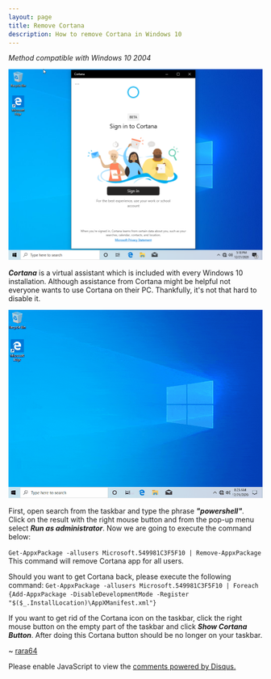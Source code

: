```yaml
---
layout: page
title: Remove Cortana
description: How to remove Cortana in Windows 10
---
```


<style>
  h1, h2, h3, h4, h5 ,h6 {
    color: rgba(255,255,255,0.8);
  }
</style>

*Method compatible with Windows 10 2004*




<img src="/wiki/images/remove-cortana-1.png"/>

***Cortana*** is a virtual assistant which is included with every Windows 10 installation. Although assistance from Cortana might be helpful not everyone wants to use Cortana on their PC. Thankfully, it's not that hard to disable it.

<img src="/wiki/images/remove-cortana-2.gif"/>

First, open search from the taskbar and type the phrase ***"powershell"***. Click on the result with the right mouse button and from the pop-up menu select ***Run as administrator***. Now we are going to execute the command below:

`Get-AppxPackage -allusers Microsoft.549981C3F5F10 | Remove-AppxPackage`
This command will remove Cortana app for all users.


Should you want to get Cortana back, please execute the following command:
`Get-AppxPackage -allusers Microsoft.549981C3F5F10 | Foreach {Add-AppxPackage -DisableDevelopmentMode -Register "$($_.InstallLocation)\AppXManifest.xml"}`

If you want to get rid of the Cortana icon on the taskbar, click the right mouse button on the empty part of the taskbar and click ***Show Cortana Button***.
After doing this Cortana button should be no longer on your taskbar.

~ <a href="https://github.com/rara64">rara64</a>

<div id="disqus_thread"></div>
<script>
      (function() {
      var d = document, s = d.createElement('script');
      s.src = 'https://optimizer10.disqus.com/embed.js';
      s.setAttribute('data-timestamp', +new Date());
      (d.head || d.body).appendChild(s);
      })();
</script>
<noscript>Please enable JavaScript to view the <a href="https://disqus.com/?ref_noscript">comments powered by Disqus.</a></noscript>





